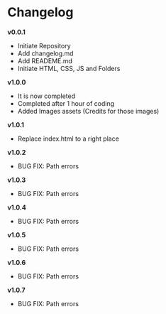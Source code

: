 # Changelog

**v0.0.1**
- Initiate Repository
- Add changelog.md
- Add READEME.md
- Initiate HTML, CSS, JS and Folders

**v1.0.0**
- It is now completed
- Completed after 1 hour of coding
- Added Images assets (Credits for those images)

**v1.0.1**
- Replace index.html to a right place

**v1.0.2**
- BUG FIX: Path errors

**v1.0.3**
- BUG FIX: Path errors

**v1.0.4**
- BUG FIX: Path errors

**v1.0.5**
- BUG FIX: Path errors

**v1.0.6**
- BUG FIX: Path errors

**v1.0.7**
- BUG FIX: Path errors